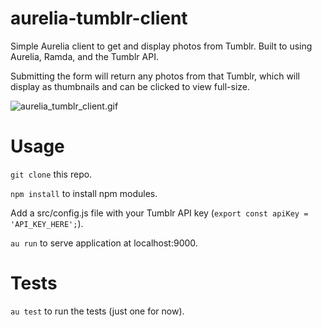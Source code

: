 # aurelia-tumblr-client
Simple Aurelia client to get and display photos from Tumblr. Built to using Aurelia, Ramda, and the Tumblr API.

Submitting the form will return any photos from that Tumblr, which will display as thumbnails and can be clicked to view full-size.

![aurelia_tumblr_client.gif](http://s22.postimg.org/7h450er01/aurelia_tumblr_client.gif)

# Usage

`git clone` this repo.

`npm install` to install npm modules.

Add a src/config.js file with your Tumblr API key (`export const apiKey = 'API_KEY_HERE';`).

`au run` to serve application at localhost:9000.

# Tests

`au test` to run the tests (just one for now).
